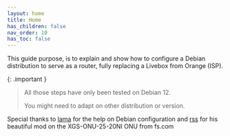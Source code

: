 ```yaml
---
layout: home
title: Home
has_children: false
nav_order: 10
has_toc: false
---
```


This guide purpose, is to explain and show how to configure a Debian distribution to serve as a router, fully replacing a Livebox from Orange (ISP).

{: .important }
> All those steps have only been tested on Debian 12.
>
> You might need to adapt on other distribution or version.

Special thanks to [lama](https://github.com/palpaga) for the help on Debian configuration and [rss](https://github.com/rssor) for his beautiful mod on the XGS-ONU-25-20NI ONU from fs.com
